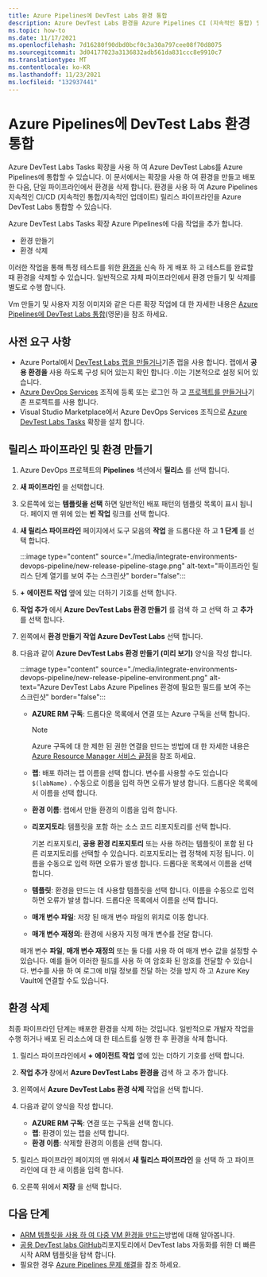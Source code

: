 ```yaml
---
title: Azure Pipelines에 DevTest Labs 환경 통합
description: Azure DevTest Labs 환경을 Azure Pipelines CI (지속적인 통합) 및 CD (지속적인 업데이트) 파이프라인에 통합 하는 방법에 대해 알아봅니다.
ms.topic: how-to
ms.date: 11/17/2021
ms.openlocfilehash: 7d16280f90dbd0bcf0c3a30a797cee08f70d8075
ms.sourcegitcommit: 3d04177023a3136832adb561da831ccc8e9910c7
ms.translationtype: MT
ms.contentlocale: ko-KR
ms.lasthandoff: 11/23/2021
ms.locfileid: "132937441"
---
```

# <a name="integrate-devtest-labs-environments-into-azure-pipelines"></a>Azure Pipelines에 DevTest Labs 환경 통합

Azure DevTest Labs Tasks 확장을 사용 하 여 Azure DevTest Labs를 Azure Pipelines에 통합할 수 있습니다. 이 문서에서는 확장을 사용 하 여 환경을 만들고 배포한 다음, 단일 파이프라인에서 환경을 삭제 합니다. 환경을 사용 하 여 Azure Pipelines 지속적인 CI/CD (지속적인 통합/지속적인 업데이트) 릴리스 파이프라인을 Azure DevTest Labs 통합할 수 있습니다.

Azure DevTest Labs Tasks 확장 Azure Pipelines에 다음 작업을 추가 합니다.

- 환경 만들기
- 환경 삭제

이러한 작업을 통해 특정 테스트를 위한 [환경을](devtest-lab-test-env.md) 신속 하 게 배포 하 고 테스트를 완료할 때 환경을 삭제할 수 있습니다. 일반적으로 자체 파이프라인에서 환경 만들기 및 삭제를 별도로 수행 합니다.

Vm 만들기 및 사용자 지정 이미지와 같은 다른 확장 작업에 대 한 자세한 내용은 [Azure Pipelines에 DevTest Labs 통합](devtest-lab-integrate-ci-cd.md)(영문)을 참조 하세요.

## <a name="prerequisites"></a>사전 요구 사항

- Azure Portal에서 [DevTest Labs 랩을 만들거나](devtest-lab-create-lab.md)기존 랩을 사용 합니다. 랩에서 **공용 환경을** 사용 하도록 구성 되어 있는지 확인 합니다 .이는 기본적으로 설정 되어 있습니다.
- [Azure DevOps Services](https://dev.azure.com) 조직에 등록 또는 로그인 하 고 [프로젝트를 만들거나](/vsts/organizations/projects/create-project)기존 프로젝트를 사용 합니다.
- Visual Studio Marketplace에서 Azure DevOps Services 조직으로 [Azure DevTest Labs Tasks](https://marketplace.visualstudio.com/items?itemName=ms-azuredevtestlabs.tasks) 확장을 설치 합니다.

## <a name="create-a-release-pipeline-and-environment"></a>릴리스 파이프라인 및 환경 만들기

1. Azure DevOps 프로젝트의 **Pipelines** 섹션에서 **릴리스** 를 선택 합니다.
1. **새 파이프라인** 을 선택합니다.
1. 오른쪽에 있는 **템플릿을 선택** 하면 일반적인 배포 패턴의 템플릿 목록이 표시 됩니다. 페이지 맨 위에 있는 **빈 작업** 링크를 선택 합니다.
1. **새 릴리스 파이프라인** 페이지에서 도구 모음의 **작업** 을 드롭다운 하 고 **1 단계** 를 선택 합니다.

   :::image type="content" source="./media/integrate-environments-devops-pipeline/new-release-pipeline-stage.png" alt-text="파이프라인 릴리스 단계 열기를 보여 주는 스크린샷" border="false":::

1. **+** **에이전트 작업** 옆에 있는 더하기 기호를 선택 합니다.
1. **작업 추가** 에서 **Azure DevTest Labs 환경 만들기** 를 검색 하 고 선택 하 고 **추가** 를 선택 합니다.
1. 왼쪽에서 **환경 만들기 작업 Azure DevTest Labs** 선택 합니다.
1. 다음과 같이 **Azure DevTest Labs 환경 만들기 (미리 보기)** 양식을 작성 합니다.
   
   :::image type="content" source="./media/integrate-environments-devops-pipeline/new-release-pipeline-environment.png" alt-text="Azure DevTest Labs Azure Pipelines 환경에 필요한 필드를 보여 주는 스크린샷" border="false":::

   - **AZURE RM 구독**: 드롭다운 목록에서 연결 또는 Azure 구독을 선택 합니다.
     > [!NOTE]
     > Azure 구독에 대 한 제한 된 권한 연결을 만드는 방법에 대 한 자세한 내용은 [Azure Resource Manager 서비스 끝점](/azure/devops/pipelines/library/service-endpoints#sep-azure-resource-manager)을 참조 하세요.

   - **랩**: 배포 하려는 랩 이름을 선택 합니다. 변수를 사용할 수도 있습니다 `$(labName)` . 수동으로 이름을 입력 하면 오류가 발생 합니다. 드롭다운 목록에서 이름을 선택 합니다.

   - **환경 이름**: 랩에서 만들 환경의 이름을 입력 합니다.

   - **리포지토리**: 템플릿을 포함 하는 소스 코드 리포지토리를 선택 합니다.

     기본 리포지토리, **공용 환경 리포지토리** 또는 사용 하려는 템플릿이 포함 된 다른 리포지토리를 선택할 수 있습니다. 리포지토리는 랩 정책에 지정 됩니다. 이름을 수동으로 입력 하면 오류가 발생 합니다. 드롭다운 목록에서 이름을 선택 합니다.

   - **템플릿**: 환경을 만드는 데 사용할 템플릿을 선택 합니다. 이름을 수동으로 입력 하면 오류가 발생 합니다. 드롭다운 목록에서 이름을 선택 합니다.

   - **매개 변수 파일**: 저장 된 매개 변수 파일의 위치로 이동 합니다.

   - **매개 변수 재정의**: 환경에 사용자 지정 매개 변수를 전달 합니다.

   매개 변수 **파일**, **매개 변수 재정의** 또는 둘 다를 사용 하 여 매개 변수 값을 설정할 수 있습니다. 예를 들어 이러한 필드를 사용 하 여 암호화 된 암호를 전달할 수 있습니다. 변수를 사용 하 여 로그에 비밀 정보를 전달 하는 것을 방지 하 고 Azure Key Vault에 연결할 수도 있습니다.

## <a name="delete-the-environment"></a>환경 삭제

최종 파이프라인 단계는 배포한 환경을 삭제 하는 것입니다. 일반적으로 개발자 작업을 수행 하거나 배포 된 리소스에 대 한 테스트를 실행 한 후 환경을 삭제 합니다.

1. 릴리스 파이프라인에서 **+** **에이전트 작업** 옆에 있는 더하기 기호를 선택 합니다.
1. **작업 추가** 창에서 **Azure DevTest Labs 환경을** 검색 하 고 추가 합니다.
1. 왼쪽에서 **Azure DevTest Labs 환경 삭제** 작업을 선택 합니다.
1. 다음과 같이 양식을 작성 합니다.

   - **AZURE RM 구독**: 연결 또는 구독을 선택 합니다.
   - **랩**: 환경이 있는 랩을 선택 합니다.
   - **환경 이름**: 삭제할 환경의 이름을 선택 합니다.

1. 릴리스 파이프라인 페이지의 맨 위에서 **새 릴리스 파이프라인** 을 선택 하 고 파이프라인에 대 한 새 이름을 입력 합니다.
1. 오른쪽 위에서 **저장** 을 선택 합니다.

## <a name="next-steps"></a>다음 단계

- [ARM 템플릿을 사용 하 여 다중 VM 환경을 만드는](devtest-lab-create-environment-from-arm.md)방법에 대해 알아봅니다.
- [공용 DevTest labs GitHub](https://github.com/Azure/azure-quickstart-templates)리포지토리에서 DevTest labs 자동화를 위한 더 빠른 시작 ARM 템플릿을 탐색 합니다.
- 필요한 경우 [Azure Pipelines 문제 해결](/azure/devops/pipelines/troubleshooting)을 참조 하세요.
